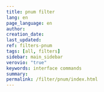 ```yaml
---
title: pnum filter
lang: en
page_language: en
author:
creation_date:
last_updated:
ref: filters-pnum
tags: [all, filters]
sidebar: main_sidebar
verovio: "true"
keywords: interface commands 
summary: 
permalink: /filter/pnum/index.html
---
```










